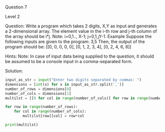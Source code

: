 Question 7

Level 2

Question: Write a program which takes 2 digits, X,Y as input and generates 
          a 2-dimensional array. The element value in the i-th row 
          and j-th column of the array should be i*j. 
          Note: i=0,1.., X-1; j=0,1,¡­Y-1. 
          Example Suppose the following inputs are given to the program: 3,5 
          Then, the output of the program should be: 
          [[0, 0, 0, 0, 0], [0, 1, 2, 3, 4], [0, 2, 4, 6, 8]]

Hints: Note: In case of input data being supplied to the question, 
       it should be assumed to be a console input in a comma-separated form.

Solution:

```python
input_as_str = input("Enter two digits separated by commas: ")
dimensions = [int(x) for x in input_as_str.split(',')]
number_of_rows = dimensions[0]
number_of_cols = dimensions[1]
multilst = [[0 for col in range(number_of_cols)] for row in range(number_of_rows)]

for row in range(number_of_rows):
    for col in range(number_of_cols):
        multilst[row][col] = row*col

print(multilst)
```

